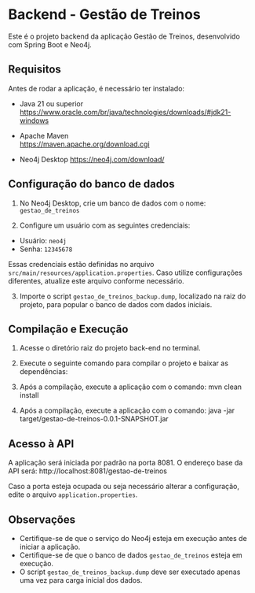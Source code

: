 # Backend - Gestão de Treinos

Este é o projeto backend da aplicação Gestão de Treinos, desenvolvido com Spring Boot e Neo4j.

## Requisitos

Antes de rodar a aplicação, é necessário ter instalado:

- Java 21 ou superior  
  https://www.oracle.com/br/java/technologies/downloads/#jdk21-windows

- Apache Maven  
  https://maven.apache.org/download.cgi

- Neo4j Desktop 
  https://neo4j.com/download/

## Configuração do banco de dados

1. No Neo4j Desktop, crie um banco de dados com o nome: `gestao_de_treinos`

2. Configure um usuário com as seguintes credenciais:

- Usuário: `neo4j`
- Senha: `12345678`

Essas credenciais estão definidas no arquivo `src/main/resources/application.properties`. Caso utilize configurações diferentes, atualize este arquivo conforme necessário.

3. Importe o script `gestao_de_treinos_backup.dump`, localizado na raiz do projeto, para popular o banco de dados com dados iniciais.

## Compilação e Execução

1. Acesse o diretório raiz do projeto back-end no terminal.

2. Execute o seguinte comando para compilar o projeto e baixar as dependências:

3. Após a compilação, execute a aplicação com o comando: mvn clean install

4. Após a compilação, execute a aplicação com o comando: java -jar target/gestao-de-treinos-0.0.1-SNAPSHOT.jar
 
## Acesso à API

A aplicação será iniciada por padrão na porta 8081. O endereço base da API será: http://localhost:8081/gestao-de-treinos

Caso a porta esteja ocupada ou seja necessário alterar a configuração, edite o arquivo `application.properties`.

## Observações

- Certifique-se de que o serviço do Neo4j esteja em execução antes de iniciar a aplicação.
- Certifique-se de que o banco de dados `gestao_de_treinos` esteja em execução.
- O script `gestao_de_treinos_backup.dump` deve ser executado apenas uma vez para carga inicial dos dados.
